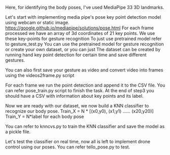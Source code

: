 Here, for identifying the body poses, I've used MediaPipe 33 3D landmarks.

Let's start with implementing media pipe's pose key point detection model using webcam or static image.
https://google.github.io/mediapipe/solutions/pose.html For each frame processed we have an array of 3d coordinates of 21 key points. We use these key-points for gesture recognition To just use pretrained model refer to gesture_test.py You can use the pretrained model for gesture recognition or create your own dataset, or you can just The dataset can be created by running hand key point detection for certain time and save different gestures.

You can also first save your gesture as video and convert video into frames using the videos2frame.py script

For each frame we run the point detection and append it to the CSV file. You can refer pose_train.py script to finish the task. At the end of step3 you should have a CSV with information about key points and its label.

Now we are ready with our dataset, we now build a KNN classifier to recognize our body pose. Train_X = N * [(x0,y0), (x1,y1) …… (x20,y20)] Train_Y = N*label for each body pose

You can refer to knncvs.py to train the KNN classifier and save the model as a pickle file.

Let's test the classifier on real time, now all is left to implement drone control using our poses. You can refer tello_pose.py to test.
